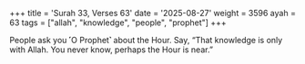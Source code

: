 +++
title = 'Surah 33, Verses 63'
date = '2025-08-27'
weight = 3596
ayah = 63
tags = ["allah", "knowledge", "people", "prophet"]
+++

People ask you ˹O Prophet˺ about the Hour. Say, “That knowledge is only with Allah. You never know, perhaps the Hour is near.”